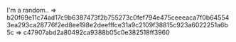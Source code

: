 I'm a random.. => b20f69e11c74ad17c9b6387473f2b755273c0fef794e475ceeeaca7f0b645543ea293ca28776f2ed8ee198e2deefffce31a9c2109f38815c923a6022251a6b5c
               => c47907abd2a80492ca9388b05c0e382518ff3960
